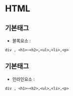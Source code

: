 # HTML
## 기본태그
+ 블록요소 : <div>
```
div , <h1>~<h2>,<ul>,<li>,<p>
```
## 기본태그
+ 인라인요소 : <div>
```
div , <h1>~<h2>,<ul>,<li>,<p>
```
